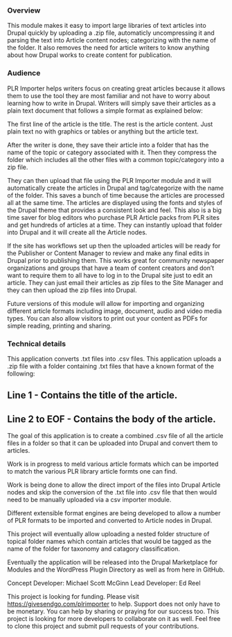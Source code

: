 ### Overview
This module makes it easy to import large libraries of text articles into Drupal quickly by uploading a .zip file, automaticly uncompressing it and parsing the text into Article content nodes; categorizing with the name of the folder.  It also removes the need for article writers to know anything about how Drupal works to create content for publication.

### Audience

PLR Importer helps writers focus on creating great articles because it allows them to use the tool they are most familiar and not have to worry about learning how to write in Drupal. Writers will simply save their articles as a plain text document that follows a simple format as explained below:

The first line of the article is the title. The rest is the article content. Just plain text no with graphics or tables or anything but the article text.

After the writer is done, they save their article into a folder that has the name of the topic or category associated with it. Then they compress the folder which includes all the other files with a common topic/category into a zip file.

They can then upload that file using the PLR Importer module and it will automatically create the articles in Drupal and tag/categorize with the name of the folder.  This saves a bunch of time because the articles are processed all at the same time. The articles are displayed using the fonts and styles of the Drupal theme that provides a consistent look and feel. This also is a big time saver for blog editors who purchase PLR Article packs from PLR sites and get hundreds of articles at a time. They can instantly upload that folder into Drupal and it will create all the Article nodes.

If the site has workflows set up then the uploaded articles will be ready for the Publisher or Content Manager to review and make any final edits in Drupal prior to publishing them. This works great for community newspaper organizations and groups that have a team of content creators and don’t want to require them to all have to log in to the Drupal site just to edit an article. They can just email their articles as zip files to the Site Manager and they can then upload the zip files into Drupal. 

Future versions of this module will allow for importing and organizing different article formats including image, document, audio and video media types. You can also allow visitors to print out your content as PDFs for simple reading, printing and sharing.

### Technical details

This application converts .txt files into .csv files.
This application uploads a .zip file with a folder containing .txt files that have a known format of the following:

## Line 1 - Contains the title of the article.
## Line 2 to EOF - Contains the body of the article.

The goal of this application is to create a combined .csv file of all the article files in a folder so that it can be uploaded into Drupal and convert them to articles.

Work is in progress to meld various article formats which can be imported to match the various PLR library article formts one can find.

Work is being done to allow the direct import of the files into Drupal Article nodes and skip the conversion of the .txt file into .csv file that then would need to be manually uploaded via a csv importer module.

Different extensible format engines are being developed to allow a number of PLR formats to be imported and converted to Article nodes in Drupal.

This project will eventually allow uploading a nested folder structure of topical folder names which contain articles that would be tagged as the name of the folder for taxonomy and catagory classification.

Eventually the application will be released into the Drupal Marketplace for Modules and the WordPress Plugin Directory as well as from here in GitHub.

Concept Developer: Michael Scott McGinn
Lead Developer: Ed Reel

This project is looking for funding. Please visit https://givesendgo.com/plrimporter to help. Support does not only have to be monetary. You can help by sharing or praying for our success too.
This project is looking for more developers to collaborate on it as well. Feel free to clone this project and submit pull requests of your contributions.
